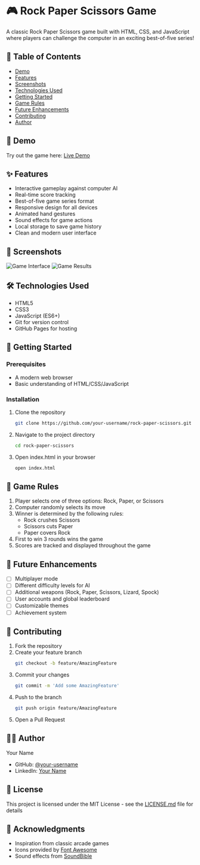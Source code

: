 
# 🎮 Rock Paper Scissors Game

A classic Rock Paper Scissors game built with HTML, CSS, and JavaScript where players can challenge the computer in an exciting best-of-five series!

## 📝 Table of Contents
- [Demo](#demo)
- [Features](#features)
- [Screenshots](#screenshots)
- [Technologies Used](#technologies-used)
- [Getting Started](#getting-started)
- [Game Rules](#game-rules)
- [Future Enhancements](#future-enhancements)
- [Contributing](#contributing)
- [Author](#author)

## 🎯 Demo
Try out the game here: [Live Demo](https://shahilmd.github.io/Rock-paper_scissor_project/)

## ✨ Features
- Interactive gameplay against computer AI
- Real-time score tracking
- Best-of-five game series format
- Responsive design for all devices
- Animated hand gestures
- Sound effects for game actions
- Local storage to save game history
- Clean and modern user interface

## 📸 Screenshots
![Game Interface](screenshots/game-interface.png)
![Game Results](screenshots/game-results.png)

## 🛠️ Technologies Used
- HTML5
- CSS3
- JavaScript (ES6+)
- Git for version control
- GitHub Pages for hosting

## 🚀 Getting Started

### Prerequisites
- A modern web browser
- Basic understanding of HTML/CSS/JavaScript

### Installation
1. Clone the repository
   ```bash
   git clone https://github.com/your-username/rock-paper-scissors.git
   ```
2. Navigate to the project directory
   ```bash
   cd rock-paper-scissors
   ```
3. Open index.html in your browser
   ```bash
   open index.html
   ```

## 📜 Game Rules
1. Player selects one of three options: Rock, Paper, or Scissors
2. Computer randomly selects its move
3. Winner is determined by the following rules:
   - Rock crushes Scissors
   - Scissors cuts Paper
   - Paper covers Rock
4. First to win 3 rounds wins the game
5. Scores are tracked and displayed throughout the game

## 🔮 Future Enhancements
- [ ] Multiplayer mode
- [ ] Different difficulty levels for AI
- [ ] Additional weapons (Rock, Paper, Scissors, Lizard, Spock)
- [ ] User accounts and global leaderboard
- [ ] Customizable themes
- [ ] Achievement system

## 🤝 Contributing
1. Fork the repository
2. Create your feature branch
   ```bash
   git checkout -b feature/AmazingFeature
   ```
3. Commit your changes
   ```bash
   git commit -m 'Add some AmazingFeature'
   ```
4. Push to the branch
   ```bash
   git push origin feature/AmazingFeature
   ```
5. Open a Pull Request

## 👨‍💻 Author
Your Name
- GitHub: [@your-username](https://github.com/your-username)
- LinkedIn: [Your Name](https://linkedin.com/in/your-profile)

## 📄 License
This project is licensed under the MIT License - see the [LICENSE.md](LICENSE.md) file for details

## 🙏 Acknowledgments
- Inspiration from classic arcade games
- Icons provided by [Font Awesome](https://fontawesome.com)
- Sound effects from [SoundBible](https://soundbible.com)
